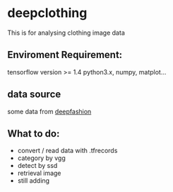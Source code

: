 # deepclothing
This is for analysing clothing image data
## Enviroment Requirement:
tensorflow version >= 1.4
python3.x, numpy, matplot...

## data source
some data from [deepfashion](http://mmlab.ie.cuhk.edu.hk/projects/DeepFashion.html)

## What to do:
* convert / read data with .tfrecords
* category by vgg
* detect by ssd
* retrieval image
* still adding
